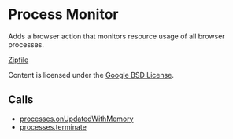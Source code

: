 
Process Monitor
=======

Adds a browser action that monitors resource usage of all browser processes.

[Zipfile](http://developer.chrome.com/extensions/examples/api/processes/process_monitor.zip)

Content is licensed under the [Google BSD License](http://code.google.com/google_bsd_license.html).

Calls
-----

* [processes.onUpdatedWithMemory](http://developer.chrome.com/extensions/processes.html#event-onUpdatedWithMemory)
* [processes.terminate](http://developer.chrome.com/extensions/processes.html#method-terminate)